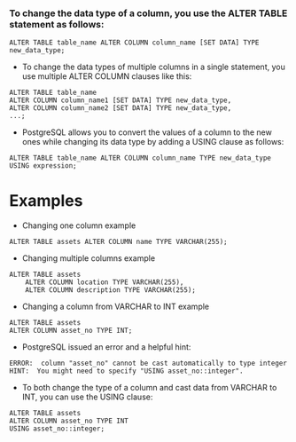 
### To change the data type of a column, you use the ALTER TABLE statement as follows:

```
ALTER TABLE table_name ALTER COLUMN column_name [SET DATA] TYPE new_data_type;
```

- To change the data types of multiple columns in a single statement, you use multiple ALTER COLUMN clauses like this:

```
ALTER TABLE table_name
ALTER COLUMN column_name1 [SET DATA] TYPE new_data_type,
ALTER COLUMN column_name2 [SET DATA] TYPE new_data_type,
...;
```

- PostgreSQL allows you to convert the values of a column to the new ones while changing its data type by adding a USING clause as follows:

```
ALTER TABLE table_name ALTER COLUMN column_name TYPE new_data_type USING expression;
```

# Examples 

- Changing one column example

```
ALTER TABLE assets ALTER COLUMN name TYPE VARCHAR(255);
```

-  Changing multiple columns example

```
ALTER TABLE assets 
    ALTER COLUMN location TYPE VARCHAR(255),
    ALTER COLUMN description TYPE VARCHAR(255);
```

- Changing a column from VARCHAR to INT example

```
ALTER TABLE assets 
ALTER COLUMN asset_no TYPE INT;
```

- PostgreSQL issued an error and a helpful hint:
```
ERROR:  column "asset_no" cannot be cast automatically to type integer
HINT:  You might need to specify "USING asset_no::integer".
```

- To both change the type of a column and cast data from VARCHAR to INT, you can use the USING clause:
```
ALTER TABLE assets
ALTER COLUMN asset_no TYPE INT 
USING asset_no::integer;
```